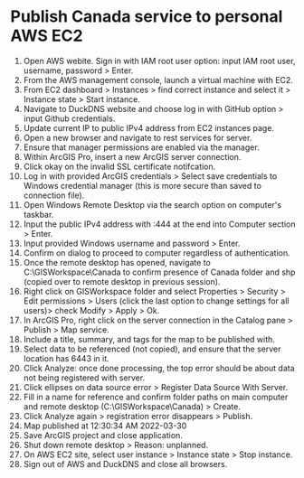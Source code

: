 # Publish Canada service to personal AWS EC2

1. Open AWS webite. Sign in with IAM root user option: input IAM root user, username, password > Enter. 
2. From the AWS management console, launch a virtual machine with EC2. 
3. From EC2 dashboard > Instances > find correct instance and select it > Instance state > Start instance.
4. Navigate to DuckDNS website and choose log in with GitHub option > input Github credentials. 
5. Update current IP to public IPv4 address from EC2 instances page. 
6. Open a new browser and navigate to rest services for server. 
7. Ensure that manager permissions are enabled via the manager.
8. Within ArcGIS Pro, insert a new ArcGIS server connection. 
9. Click okay on the invalid SSL certificate notifcation. 
10. Log in with provided ArcGIS credentials > Select save credentials to Windows credential manager (this is more secure than saved to connection file).
11. Open Windows Remote Desktop via the search option on computer's taskbar. 
12. Input the public IPv4 address with :444 at the end into Computer section > Enter. 
13. Input provided Windows username and password > Enter. 
14. Confirm on dialog to proceed to computer regardless of authentication. 
15. Once the remote desktop has opened, navigate to C:\GISWorkspace\Canada to confirm presence of Canada folder and shp (copied over to remote desktop in previous session). 
16. Right click on GISWorkspace folder and select Properties > Security > Edit permissions > Users (click the last option to change settings for all users)> check Modify > Apply > Ok.
17. In ArcGIS Pro, right click on the server connection in the Catalog pane > Publish > Map service. 
18. Include a title, summary, and tags for the map to be published with. 
19. Select data to be referenced (not copied), and ensure that the server location has 6443 in it.
20. Click Analyze: once done processing, the top error should be about data not being registered with server.
21. Click ellipses on data source error > Register Data Source With Server.
22. Fill in a name for reference and confirm folder paths on main computer and remote desktop (C:\GISWorkspace\Canada) > Create.
23. Click Analyze again > registration error disappears > Publish.
24. Map published at 12:30:34 AM 2022-03-30
25. Save ArcGIS project and close application.
26. Shut down remote desktop > Reason: unplanned.
27. On AWS EC2 site, select user instance > Instance state > Stop instance.
28. Sign out of AWS and DuckDNS and close all browsers.
